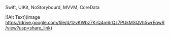 Swift, UIKit, NoStorybourd, MVVM, CoreData


![Alt Text](image https://drive.google.com/file/d/1zvKWbz7KrQ4m6rQz7PUkMSQVh5wrEqwR/view?usp=share_link)
